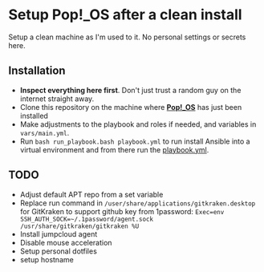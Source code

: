# Setup Pop!_OS after a clean install
Setup a clean machine as I'm used to it. No personal settings or secrets here.

## Installation
 - **Inspect everything here first**. Don't just trust a random guy on the internet straight away.
 - Clone this repository on the machine where [**Pop!_OS**](https://pop.system76.com/) has just been installed
 - Make adjustments to the playbook and roles if needed, and variables in `vars/main.yml`.
 - Run `bash run_playbook.bash playbook.yml` to run install Ansible into a virtual environment and from there run the [playbook.yml](playbook.yml).

## TODO
 - Adjust default APT repo from a set variable
 - Replace run command in `/user/share/applications/gitkraken.desktop` for GitKraken to support github key from 1password:
    `Exec=env SSH_AUTH_SOCK=~/.1password/agent.sock /usr/share/gitkraken/gitkraken %U`
 - Install jumpcloud agent
 - Disable mouse acceleration
 - Setup personal dotfiles
 - setup hostname
